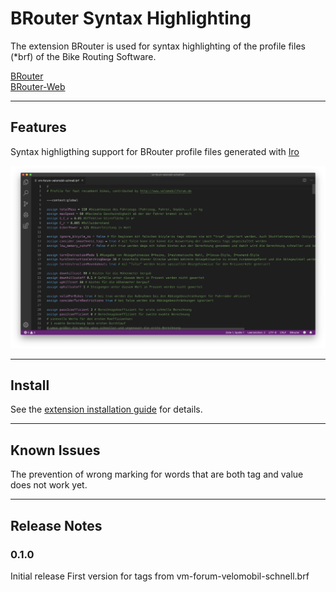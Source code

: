 # BRouter Syntax Highlighting

The extension BRouter is used for syntax highlighting of the profile files (*brf) of the Bike Routing Software.

[BRouter](https://brouter.de/brouter/index.html)  
[BRouter-Web](https://brouter.de/brouter-web/)

---

## Features

Syntax highligthing support for BRouter profile files generated with [Iro](https://eeyo.io/iro/)

![example](images/example.png)

---

## Install

See the [extension installation guide](https://code.visualstudio.com/docs/editor/extension-gallery) for details.

---

## Known Issues

The prevention of wrong marking for words that are both tag and value does not work yet.

---

## Release Notes

### 0.1.0

Initial release
First version for tags from vm-forum-velomobil-schnell.brf

